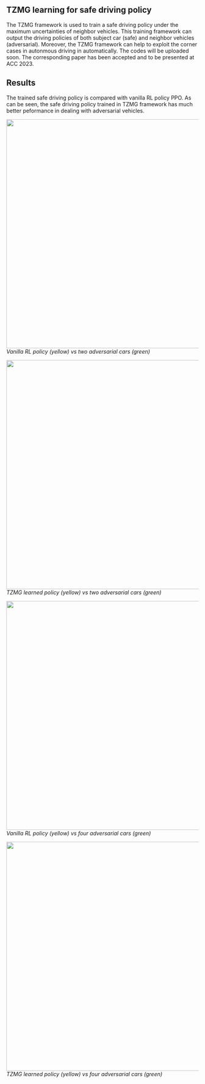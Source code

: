 ## TZMG learning for safe driving policy

The TZMG framework is used to train a safe driving policy under the maximum uncertainties of neighbor vehicles. This training framework can output the driving policies of both subject car (safe) and neighbor vehicles (adversarial). Moreover, the TZMG framework can help to exploit the corner cases in autonmous driving in automatically. The codes will be uploaded soon. The corresponding paper has been accepted and to be presented at ACC 2023. 



## Results
The trained safe driving policy is compared with vanilla RL policy PPO. As can be seen, the safe driving policy trained in TZMG framework has much better peformance in dealing with adversarial vehicles. 

<p>
    <img src="ppo_two_adv_car.gif" width="600"/>
    <em>Vanilla RL policy (yellow) vs two adversarial cars (green)</em>
</p>

<p>
    <img src="tzmg_two_adv_car.gif" width="600"/>
    <em>TZMG learned policy (yellow) vs two adversarial cars (green)</em>
</p>

<p>
    <img src="ppo_four_adv_car.gif" width="600"/>
    <em>Vanilla RL policy (yellow) vs four adversarial cars (green)</em>
</p>

<p>
    <img src="tzmg_four_adv_car.gif" width="600"/>
    <em>TZMG learned policy (yellow) vs four adversarial cars (green)</em>
</p>

